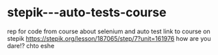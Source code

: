 # stepik---auto-tests-course
rep for code from course about selenium and auto test
link to course on stepik https://stepik.org/lesson/187065/step/7?unit=161976
how are you dare!?
chto eshe
